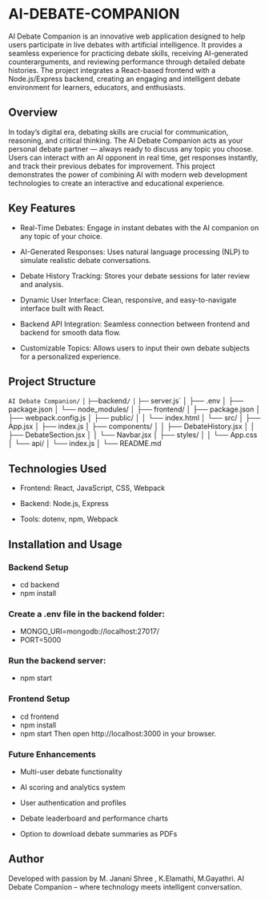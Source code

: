# AI-DEBATE-COMPANION

AI Debate Companion is an innovative web application designed to help users participate in live debates with artificial intelligence. It provides a seamless experience for practicing debate skills, receiving AI-generated counterarguments, and reviewing performance through detailed debate histories. The project integrates a React-based frontend with a Node.js/Express backend, creating an engaging and intelligent debate environment for learners, educators, and enthusiasts.

## Overview

In today’s digital era, debating skills are crucial for communication, reasoning, and critical thinking. The AI Debate Companion acts as your personal debate partner — always ready to discuss any topic you choose. Users can interact with an AI opponent in real time, get responses instantly, and track their previous debates for improvement. This project demonstrates the power of combining AI with modern web development technologies to create an interactive and educational experience.

## Key Features

- Real-Time Debates: Engage in instant debates with the AI companion on any topic of your choice.

- AI-Generated Responses: Uses natural language processing (NLP) to simulate realistic debate conversations.

- Debate History Tracking: Stores your debate sessions for later review and analysis.

- Dynamic User Interface: Clean, responsive, and easy-to-navigate interface built with React.

- Backend API Integration: Seamless connection between frontend and backend for smooth data flow.

- Customizable Topics: Allows users to input their own debate subjects for a personalized experience.

## Project Structure

`AI Debate Companion/`
`│`
`├──`backend`/`
`│`  `├──` server.js`
│   ├── .env
│   ├── package.json
│   └── node_modules/
│
├── frontend/
│   ├── package.json
│   ├── webpack.config.js
│   ├── public/
│   │   └── index.html
│   └── src/
│       ├── App.jsx
│       ├── index.js
│       ├── components/
│       │   ├── DebateHistory.jsx
│       │   ├── DebateSection.jsx
│       │   └── Navbar.jsx
│       ├── styles/
│       │   └── App.css
│       └── api/
│           └── index.js
│
└── README.md


## Technologies Used

- Frontend: React, JavaScript, CSS, Webpack

- Backend: Node.js, Express

- Tools: dotenv, npm, Webpack

## Installation and Usage

### Backend Setup

- cd backend
- npm install

### Create a .env file in the backend folder:

- MONGO_URI=mongodb://localhost:27017/
- PORT=5000

### Run the backend server:
- npm start

### Frontend Setup
- cd frontend
- npm install
- npm start
Then open http://localhost:3000 in your browser.

### Future Enhancements

- Multi-user debate functionality

- AI scoring and analytics system

- User authentication and profiles

- Debate leaderboard and performance charts

- Option to download debate summaries as PDFs

## Author
Developed with passion by M. Janani Shree , K.Elamathi, M.Gayathri.
AI Debate Companion – where technology meets intelligent conversation.
